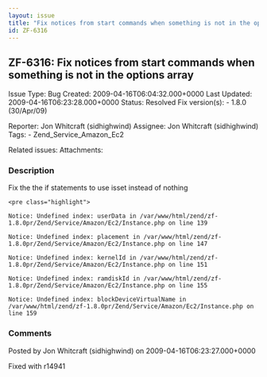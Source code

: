 ```yaml
---
layout: issue
title: "Fix notices from start commands when something is not in the options array"
id: ZF-6316
---
```


ZF-6316: Fix notices from start commands when something is not in the options array
-----------------------------------------------------------------------------------

 Issue Type: Bug Created: 2009-04-16T06:04:32.000+0000 Last Updated: 2009-04-16T06:23:28.000+0000 Status: Resolved Fix version(s): - 1.8.0 (30/Apr/09)
 
 Reporter:  Jon Whitcraft (sidhighwind)  Assignee:  Jon Whitcraft (sidhighwind)  Tags: - Zend\_Service\_Amazon\_Ec2
 
 Related issues: 
 Attachments: 
### Description

Fix the the if statements to use isset instead of nothing

 
    <pre class="highlight">
    
    Notice: Undefined index: userData in /var/www/html/zend/zf-1.8.0pr/Zend/Service/Amazon/Ec2/Instance.php on line 139
    
    Notice: Undefined index: placement in /var/www/html/zend/zf-1.8.0pr/Zend/Service/Amazon/Ec2/Instance.php on line 147
    
    Notice: Undefined index: kernelId in /var/www/html/zend/zf-1.8.0pr/Zend/Service/Amazon/Ec2/Instance.php on line 151
    
    Notice: Undefined index: ramdiskId in /var/www/html/zend/zf-1.8.0pr/Zend/Service/Amazon/Ec2/Instance.php on line 155
    
    Notice: Undefined index: blockDeviceVirtualName in /var/www/html/zend/zf-1.8.0pr/Zend/Service/Amazon/Ec2/Instance.php on line 159


 

 

### Comments

Posted by Jon Whitcraft (sidhighwind) on 2009-04-16T06:23:27.000+0000

Fixed with r14941

 

 
